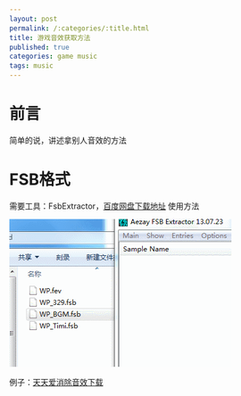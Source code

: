```yaml
---
layout: post
permalink: /:categories/:title.html
title: 游戏音效获取方法
published: true
categories: game music
tags: music
---
```


前言
===
简单的说，讲述拿别人音效的方法

FSB格式
===
需要工具：FsbExtractor，[百度网盘下载地址](http://pan.baidu.com/s/1kVcslW7)
使用方法

![gif教程](/images/musicextract/fsbextract.gif)

例子：[天天爱消除音效下载](http://pan.baidu.com/s/1kVcslW7)